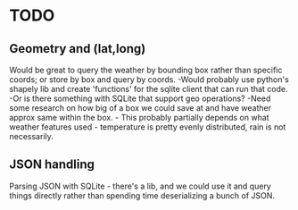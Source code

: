 # TODO

## Geometry and (lat,long)
Would be great to query the weather by bounding box rather than specific coords; or store by box and query by coords.
-Would probably use python's shapely lib and create 'functions' for the sqlite client that can run that code.
-Or is there something with SQLite that support geo operations?
-Need some research on how big of a box we could save at and have weather approx same within the box.
    - This probably partially depends on what weather features used - temperature is pretty evenly distributed, rain is not necessarily.

## JSON handling
Parsing JSON with SQLite - there's a lib, and we could use it and query things directly rather than spending time
deserializing a bunch of JSON.

